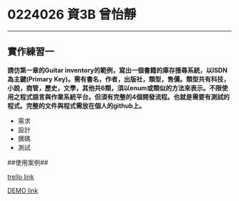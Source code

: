 # 0224026 資3B 曾怡靜 #

-------------

## 實作練習一 ##

**請仿第一章的Guitar inventory的範例，寫出一個書籍的庫存搜尋系統，以ISDN為主鍵(Primary Key)。需有書名，作者，出版社，類型，售價。類型共有科技，小說，商管，歷史，文學，其他共6類，須以enum或類似的方法來表示。不限使用之程式語言與作業系統平台。但須有完整的4個開發流程。也就是需要有測試的程式。完整的文件與程式需放在個人的github上。**
- 需求
- 設計
- 撰碼
- 測試

##使用案例##



[trello link](https://trello.com/b/XCVrcHmP/2015-oose-b)  

[DEMO link](http://embed.plnkr.co/UHMcKCPbKzHvCzkLIyjo/preview)
